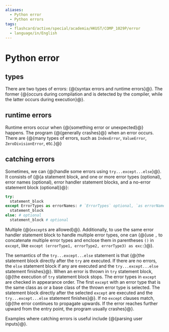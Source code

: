 ```yaml
---
aliases:
  - Python error
  - Python errors
tags:
  - flashcard/active/special/academia/HKUST/COMP_1029P/error
  - language/in/English
---
```


# Python error

## types

There are two types of errors: {@{syntax errors and runtime errors}@}. The former {@{occurs during compilation and is detected by the compiler, while the latter occurs during execution}@}.

## runtime errors

Runtime errors occur when {@{something error or unexpected}@} happens. The program {@{generally crashes}@} when an error occurs. There are {@{many types of errors, such as `IndexError`, `ValueError`, `ZeroDivisionError`, etc.}@}

## catching errors

Sometimes, we can {@{handle some errors using `try...except...else`}@}. It consists of {@{a statement block, and one or more error types (optional), error names (optional), error handler statement blocks, and a no-error statement block (optional)}@}:

```Python
try:
  statement_block
except ErrorTypes as errorNames: # `ErrorTypes` optional, `as errorNames` optional
  statement_block
else: # optional
  statement_block # optional
```

Multiple {@{`except`s are allowed}@}. Additionally, to use the same error handler statement block to handle multiple error types, one can {@{use `,` to concatenate multiple error types and enclose them in parentheses `()` in `except`, like `except (errorType1, errorType2, errorType3) as exc:`}@}.

The semantics of the `try...except...else` statement is that {@{the statement block directly after the `try` are executed. If there are no errors, the `else` statement block if any are executed and the `try...except...else` statement finishes}@}. When an error is thrown in `try` statement block, {@{the execution of `try` statement block stops. The error types in `except` are checked in appearance order. The first `except` with an error type that is the same class as or a base class of the thrown error type is selected. The statement block directly after the selected `except` are executed and the `try...except...else` statement finishes}@}. If no `except` clauses match, {@{the error continues to propagate upwards. If the error reaches further upward from the entry point, the program usually crashes}@}.

Examples where catching errors is useful include {@{parsing user inputs}@}.
